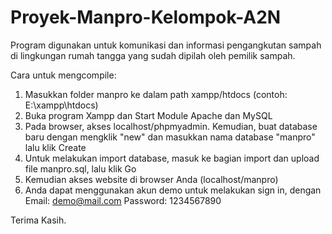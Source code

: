 # Proyek-Manpro-Kelompok-A2N

Program digunakan untuk komunikasi dan informasi pengangkutan sampah di lingkungan rumah tangga yang sudah dipilah oleh pemilik sampah.

Cara untuk mengcompile:
1. Masukkan folder manpro ke dalam path xampp/htdocs (contoh: E:\xampp\htdocs)
2. Buka program Xampp dan Start Module Apache dan MySQL
3. Pada browser, akses localhost/phpmyadmin. Kemudian, buat database baru dengan mengklik "new" dan masukkan nama database "manpro" lalu klik Create
4. Untuk melakukan import database, masuk ke bagian import dan upload file manpro.sql, lalu klik Go
5. Kemudian akses website di browser Anda (localhost/manpro)
6. Anda dapat menggunakan akun demo untuk melakukan sign in, dengan Email: demo@mail.com Password: 1234567890

Terima Kasih.

